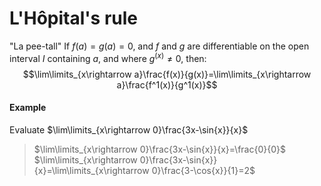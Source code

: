 # L'Hôpital's rule
"La pee-tall"
If $f(a)=g(a)=0$, and $f$ and $g$ are differentiable on the open interval $I$ containing $a$, and where $g^(x)\neq 0$, then:
$$\lim\limits_{x\rightarrow a}\frac{f(x)}{g(x)}=\lim\limits_{x\rightarrow a}\frac{f^1(x)}{g^1(x)}$$
#### Example
Evaluate $\lim\limits_{x\rightarrow 0}\frac{3x-\sin{x}}{x}$
> $\lim\limits_{x\rightarrow 0}\frac{3x-\sin{x}}{x}=\frac{0}{0}$
> $\lim\limits_{x\rightarrow 0}\frac{3x-\sin{x}}{x}=\lim\limits_{x\rightarrow 0}\frac{3-\cos{x}}{1}=2$